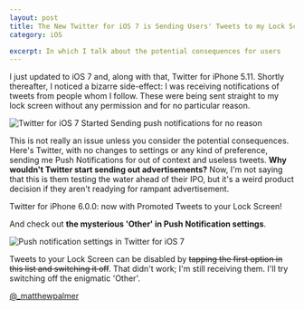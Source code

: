 ```yaml
---
layout: post
title: The New Twitter for iOS 7 is Sending Users' Tweets to my Lock Screen
category: iOS

excerpt: In which I talk about the potential consequences for users
---
```


I just updated to iOS 7 and, along with that, Twitter for iPhone 5.11. Shortly thereafter, I noticed a bizarre side-effect: I was receiving notifications of tweets from people whom I follow. These were being sent straight to my lock screen without any permission and for no particular reason.

![Twitter for iOS 7 Started Sending push notifications for no reason](http://i.imgur.com/vfP7ggO.jpg)

This is not really an issue unless you consider the potential consequences. Here's Twitter, with no changes to settings or any kind of preference, sending me Push Notifications for out of context and useless tweets. __Why wouldn't Twitter start sending out advertisements?__ Now, I'm not saying that this is them testing the water ahead of their IPO, but it's a weird product decision if they aren't readying for rampant advertisement.

Twitter for iPhone 6.0.0: now with Promoted Tweets to your Lock Screen!

And check out __the mysterious 'Other' in Push Notification settings__. 

![Push notification settings in Twitter for iOS 7](http://i.imgur.com/QVLt5nA.jpg)

Tweets to your Lock Screen can be disabled by ~~tapping the first option in this list and switching it off~~. That didn't work; I'm still receiving them. I'll try switching off the enigmatic 'Other'.

[@_matthewpalmer](http://twitter.com/_matthewpalmer)